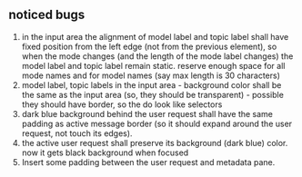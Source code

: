 ## noticed bugs

1. in the input area the alignment of model label and topic label shall have fixed position from the left edge (not from the previous element), so when the mode changes (and the length of the mode label changes) the model label and topic label remain static. reserve enough space for all mode names and for model names (say max length is 30 characters)
2. model label, topic labels in the input area - background color shall be the same as the input area (so, they should be transparent) - possible they should have border, so the do look like selectors
3. dark blue background behind the user request shall have the same padding as active message border (so it should expand around the user request, not touch its edges).
4. the active user request shall preserve its background (dark blue) color. now it gets black background when focused
5. Insert some padding between the user request and metadata pane.